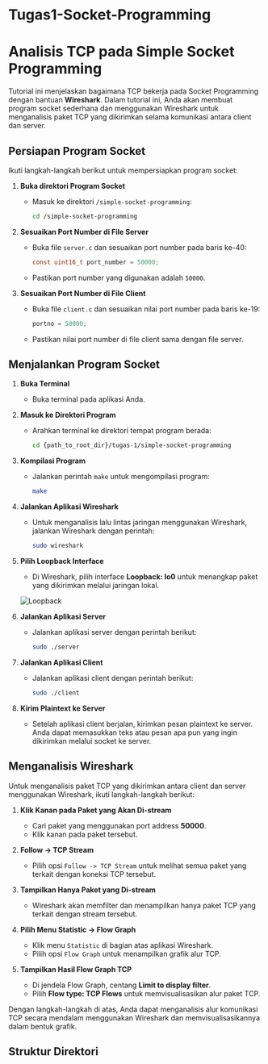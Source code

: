 # Tugas1-Socket-Programming

# Analisis TCP pada Simple Socket Programming

Tutorial ini menjelaskan bagaimana TCP bekerja pada Socket Programming dengan bantuan **Wireshark**. Dalam tutorial ini, Anda akan membuat program socket sederhana dan menggunakan Wireshark untuk menganalisis paket TCP yang dikirimkan selama komunikasi antara client dan server.

## Persiapan Program Socket

Ikuti langkah-langkah berikut untuk mempersiapkan program socket:

1. **Buka direktori Program Socket**
   - Masuk ke direktori `/simple-socket-programming`:
     ```bash
     cd /simple-socket-programming
     ```

2. **Sesuaikan Port Number di File Server**
   - Buka file `server.c` dan sesuaikan port number pada baris ke-40:
     ```c
     const uint16_t port_number = 50000;
     ```
   - Pastikan port number yang digunakan adalah `50000`.

3. **Sesuaikan Port Number di File Client**
   - Buka file `client.c` dan sesuaikan nilai port number pada baris ke-19:
     ```c
     portno = 50000;
     ```
   - Pastikan nilai port number di file client sama dengan file server.

## Menjalankan Program Socket

1. **Buka Terminal**
   - Buka terminal pada aplikasi Anda.

2. **Masuk ke Direktori Program**
   - Arahkan terminal ke direktori tempat program berada:
     ```bash
     cd {path_to_root_dir}/tugas-1/simple-socket-programming
     ```

3. **Kompilasi Program**
   - Jalankan perintah `make` untuk mengompilasi program:
     ```bash
     make
     ```

4. **Jalankan Aplikasi Wireshark**
   - Untuk menganalisis lalu lintas jaringan menggunakan Wireshark, jalankan Wireshark dengan perintah:
     ```bash
     sudo wireshark
     ```

5. **Pilih Loopback Interface**
   - Di Wireshark, pilih interface **Loopback: lo0** untuk menangkap paket yang dikirimkan melalui jaringan lokal.

   ![Loopback](https://github.com/Harrydhe/Tugas1-Socket-Programming/raw/main/asset/Picture1.png)


6. **Jalankan Aplikasi Server**
   - Jalankan aplikasi server dengan perintah berikut:
     ```bash
     sudo ./server
     ```

7. **Jalankan Aplikasi Client**
   - Jalankan aplikasi client dengan perintah berikut:
     ```bash
     sudo ./client
     ```

8. **Kirim Plaintext ke Server**
   - Setelah aplikasi client berjalan, kirimkan pesan plaintext ke server. Anda dapat memasukkan teks atau pesan apa pun yang ingin dikirimkan melalui socket ke server.

## Menganalisis Wireshark

Untuk menganalisis paket TCP yang dikirimkan antara client dan server menggunakan Wireshark, ikuti langkah-langkah berikut:

1. **Klik Kanan pada Paket yang Akan Di-stream**
   - Cari paket yang menggunakan port address **50000**.
   - Klik kanan pada paket tersebut.

2. **Follow -> TCP Stream**
   - Pilih opsi `Follow -> TCP Stream` untuk melihat semua paket yang terkait dengan koneksi TCP tersebut.

3. **Tampilkan Hanya Paket yang Di-stream**
   - Wireshark akan memfilter dan menampilkan hanya paket TCP yang terkait dengan stream tersebut.

4. **Pilih Menu Statistic -> Flow Graph**
   - Klik menu `Statistic` di bagian atas aplikasi Wireshark.
   - Pilih opsi `Flow Graph` untuk menampilkan grafik alur TCP.

5. **Tampilkan Hasil Flow Graph TCP**
   - Di jendela Flow Graph, centang **Limit to display filter**.
   - Pilih **Flow type: TCP Flows** untuk memvisualisasikan alur paket TCP.

Dengan langkah-langkah di atas, Anda dapat menganalisis alur komunikasi TCP secara mendalam menggunakan Wireshark dan memvisualisasikannya dalam bentuk grafik.

## Struktur Direktori


